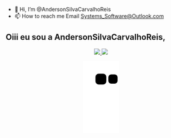 - 👋 Hi, I’m @AndersonSilvaCarvalhoReis
- 📫 How to reach me Email Systems_Software@Outlook.com

<!---
AndersonSilvaCarvalhoReis/AndersonSilvaCarvalhoReis is a ✨ special ✨ repository because its `README.md` (this file) appears on your GitHub profile.
You can click the Preview link to take a look at your changes.
--->
## Oiii eu sou a AndersonSilvaCarvalhoReis,
<div align="center">
  <a href="https://github.com/AndersonSilvaCarvalhoReis">
  <img height="180em" src="https://github-readme-stats.vercel.app/api?username=AndersonSilvaCarvalhoReis&show_icons=true&theme=dracula&include_all_commits=true&count_private=true"/>
  <img height="180em" src="https://github-readme-stats.vercel.app/api/top-langs/?username=AndersonSilvaCarvalhoReis&layout=compact&langs_count=7&theme=dracula"/>
  
  ![Animação de cobra](https://github.com/rafaballerini/rafaballerini/blob/output/github-contribution-grid-snake.svg)
 
</div>
